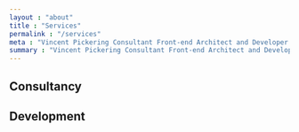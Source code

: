 ```yaml
---
layout : "about"
title : "Services"
permalink : "/services"
meta : "Vincent Pickering Consultant Front-end Architect and Developer Services"
summary : "Vincent Pickering Consultant Front-end Architect and Developer Services"
---
```


## Consultancy



## Development

